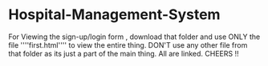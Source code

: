 # Hospital-Management-System
For Viewing the sign-up/login form , download that folder and use ONLY the file ''''first.html'''' to view the entire thing. 
DON'T use any other file from that folder as its just a part of the main thing. All are linked.
CHEERS !!
